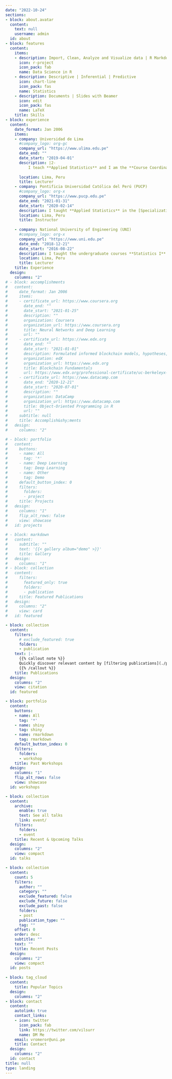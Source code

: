 ```yaml
---
date: "2022-10-24"
sections:
- block: about.avatar
  content:
    text: null
    username: admin
  id: about
- block: features
  content:
    items:
    - description: Import, Clean, Analyze and Visualize data | R Markdown | Dashboards | Shiny apps
      icon: r-project
      icon_pack: fab
      name: Data Science in R
    - description: Descriptive | Inferential | Predictive
      icon: chart-line
      icon_pack: fas
      name: Statistics
    - description: Documents | Slides with Beamer
      icon: edit
      icon_pack: fas
      name: LaTeX
    title: Skills
- block: experience
  content:
    date_format: Jan 2006
    items:
    - company: Universidad de Lima
      #company_logo: org-gc
      company_url: "https://www.ulima.edu.pe"
      date_end: ""
      date_start: "2019-04-01"
      description: |2-
          I teach **Applied Statistics** and I am the **Course Coordinator** of this undergraduate course in the Systems Engineering School. I also taught the first and second course of Statistics and Probability.
          
      location: Lima, Peru
      title: Lecturer
    - company: Pontificia Universidad Católica del Perú (PUCP)
      #company_logo: org-x
      company_url: "https://www.pucp.edu.pe"
      date_end: "2021-01-31"
      date_start: "2020-02-14"
      description: I taught **Applied Statistics** in the [Specialization Program in Data Analytics](https://educacioncontinua.pucp.edu.pe/programas/diplomatura-de-especializacion-en-data-analytics/). 
      location: Lima, Peru
      title: Instructor      
      
    - company: National University of Engineering (UNI)
      #company_logo: org-x
      company_url: "https://www.uni.edu.pe"
      date_end: "2018-12-21"
      date_start: "2016-08-22"
      description: I taught the undergraduate courses **Statistics I** and **II**, **Computing II** and **Biostatistics**. I also taught **Data Analysis Introduction** and **Advanced Data Analysis** in the [Specialization Program in Business Intelligence & Business Analytics (PEBIBA)](https://fieecs.uni.edu.pe/business-intelligence-business-analytics/).
      location: Lima, Peru
      title: Lecturer  
    title: Experience
  design:
    columns: "2"
# - block: accomplishments
#   content:
#     date_format: Jan 2006
#     items:
#     - certificate_url: https://www.coursera.org
#       date_end: ""
#       date_start: "2021-01-25"
#       description: ""
#       organization: Coursera
#       organization_url: https://www.coursera.org
#       title: Neural Networks and Deep Learning
#       url: ""
#     - certificate_url: https://www.edx.org
#       date_end: ""
#       date_start: "2021-01-01"
#       description: Formulated informed blockchain models, hypotheses, and use cases.
#       organization: edX
#       organization_url: https://www.edx.org
#       title: Blockchain Fundamentals
#       url: https://www.edx.org/professional-certificate/uc-berkeleyx-blockchain-fundamentals
#     - certificate_url: https://www.datacamp.com
#       date_end: "2020-12-21"
#       date_start: "2020-07-01"
#       description: ""
#       organization: DataCamp
#       organization_url: https://www.datacamp.com
#       title: Object-Oriented Programming in R
#       url: ""
#     subtitle: null
#     title: Accomplish&shy;ments
#   design:
#     columns: "2"

# - block: portfolio
#   content:
#     buttons:
#     - name: All
#       tag: '*'
#     - name: Deep Learning
#       tag: Deep Learning
#     - name: Other
#       tag: Demo
#     default_button_index: 0
#     filters:
#       folders:
#       - project
#     title: Projects
#   design:
#     columns: "1"
#     flip_alt_rows: false
#     view: showcase
#   id: projects
  
# - block: markdown
#   content:
#     subtitle: ""
#     text: '{{< gallery album="demo" >}}'
#     title: Gallery
#   design:
#     columns: "1"
# - block: collection
#   content:
#     filters:
#       featured_only: true
#       folders:
#       - publication
#     title: Featured Publications
#   design:
#     columns: "2"
#     view: card
#   id: featured

- block: collection
  content:
    filters:
      # exclude_featured: true
      folders:
      - publication
    text: |-
      {{% callout note %}}
      Quickly discover relevant content by [filtering publications](./publication/).
      {{% /callout %}}
    title: Publications
  design:
    columns: "2"
    view: citation
  id: featured

- block: portfolio
  content:
    buttons:
    - name: All
      tag: '*'
    - name: shiny
      tag: shiny
    - name: rmarkdown
      tag: rmarkdown
    default_button_index: 0
    filters:
      folders:
      - workshop
    title: Past Workshops
  design:
    columns: "1"
    flip_alt_rows: false
    view: showcase
  id: workshops

- block: collection
  content:
    archive:
      enable: true
      text: See all talks
      link: event/
    filters:
      folders:
      - event
    title: Recent & Upcoming Talks
  design:
    columns: "2"
    view: compact
  id: talks

- block: collection
  content:
    count: 5
    filters:
      author: ""
      category: ""
      exclude_featured: false
      exclude_future: false
      exclude_past: false
      folders:
      - post
      publication_type: ""
      tag: ""
    offset: 0
    order: desc
    subtitle: ""
    text: ""
    title: Recent Posts
  design:
    columns: "2"
    view: compact
  id: posts
  
- block: tag_cloud
  content:
    title: Popular Topics
  design:
    columns: "2"
- block: contact
  content:
    autolink: true
    contact_links:
    - icon: twitter
      icon_pack: fab
      link: https://twitter.com/vilsurr
      name: DM Me
    email: vromeror@uni.pe
    title: Contact
  design:
    columns: "2"
  id: contact
title: null
type: landing
---
```


